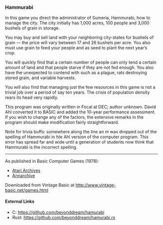### Hammurabi

In this game you direct the administrator of Sumeria, Hammurabi, how to manage the city. The city initially has 1,000 acres, 100 people and 3,000 bushels of grain in storage.

You may buy and sell land with your neighboring city-states for bushels of grain — the price will vary between 17 and 26 bushels per acre. You also must use grain to feed your people and as seed to plant the next year’s crop.

You will quickly find that a certain number of people can only tend a certain amount of land and that people starve if they are not fed enough. You also have the unexpected to contend with such as a plague, rats destroying stored grain, and variable harvests.

You will also find that managing just the few resources in this game is not a trivial job over a period of say ten years. The crisis of population density rears its head very rapidly.

This program was originally written in Focal at DEC; author unknown. David Ahl converted it to BASIC and added the 10-year performance assessment. If you wish to change any of the factors, the extensive remarks in the program should make modification fairly straightforward.

Note for trivia buffs: somewhere along the line an m was dropped out of the spelling of Hammurabi in hte Ahl version of the computer program. This error has spread far and wide until a generation of students now think that Hammurabi is the incorrect spelling.

---

As published in Basic Computer Games (1978):
- [Atari Archives](https://www.atariarchives.org/basicgames/showpage.php?page=78)
- [Annarchive](https://annarchive.com/files/Basic_Computer_Games_Microcomputer_Edition.pdf#page=93)

Downloaded from Vintage Basic at
http://www.vintage-basic.net/games.html

#### External Links
 - C: https://github.com/beyonddream/hamurabi
 - Rust: https://github.com/beyonddream/hamurabi.rs
